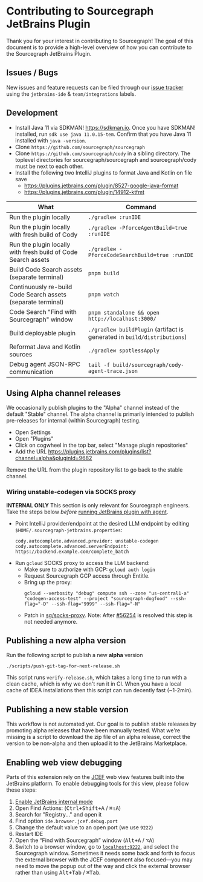 # Contributing to Sourcegraph JetBrains Plugin

Thank you for your interest in contributing to Sourcegraph! The goal of this
document is to provide a high-level overview of how you can contribute to the
Sourcegraph JetBrains Plugin.

## Issues / Bugs

New issues and feature requests can be filed through
our [issue tracker](https://github.com/sourcegraph/sourcegraph/issues/new?labels=team/integrations,jetbrains-ide&title=JetBrains:+)
using the `jetbrains-ide` & `team/integrations` labels.

## Development

- Install Java 11 via SDKMAN! https://sdkman.io. Once you have SDKMAN! installed, run `sdk use java 11.0.15-tem`.
  Confirm that you have Java 11 installed with `java -version`.
- Clone `https://github.com/sourcegraph/sourcegraph`
- Clone `https://github.com/sourcegraph/cody` in a sibling directory. The toplevel directories for
  sourcegraph/sourcegraph and sourcegraph/cody must be next to each other.
- Install the following two IntelliJ plugins to format Java and Kotlin on file save
    - https://plugins.jetbrains.com/plugin/8527-google-java-format
    - https://plugins.jetbrains.com/plugin/14912-ktfmt

| What                                                          | Command                                                                  |
|---------------------------------------------------------------|--------------------------------------------------------------------------|
| Run the plugin locally                                        | `./gradlew :runIDE`                                                      |
| Run the plugin locally with fresh build of Cody               | `./gradlew -PforceAgentBuild=true :runIDE`                               |
| Run the plugin locally with fresh build of Code Search assets | `./gradlew -PforceCodeSearchBuild=true :runIDE`                          |
| Build Code Search assets (separate terminal)                  | `pnpm build`                                                             |
| Continuously re-build Code Search assets (separate terminal)  | `pnpm watch`                                                             |
| Code Search "Find with Sourcegraph" window                    | `pnpm standalone && open http://localhost:3000/`                         |
| Build deployable plugin                                       | `./gradlew buildPlugin` (artifact is generated in `build/distributions`) |
| Reformat Java and Kotlin sources                              | `./gradlew spotlessApply`                                                |
| Debug agent JSON-RPC communication                            | `tail -f build/sourcegraph/cody-agent-trace.json`                        |

## Using Alpha channel releases

We occasionally publish plugins to the "Alpha" channel instead of the default
"Stable" channel. The alpha channel is primarily intended to publish
pre-releases for internal (within Sourcegraph) testing.

- Open Settings
- Open "Plugins"
- Click on cogwheel in the top bar, select "Manage plugin repositories"
- Add the URL https://plugins.jetbrains.com/plugins/list?channel=alpha&pluginId=9682

Remove the URL from the plugin repository list to go back to the stable channel.

### Wiring unstable-codegen via SOCKS proxy

**INTERNAL ONLY** This section is only relevant for Sourcegraph engineers.
Take the steps below _before_ [running JetBrains plugin with agent](#developing-jetbrains-plugin-with-the-agent).

- Point IntelliJ provider/endpoint at the desired LLM endpoint by editing `$HOME/.sourcegraph-jetbrains.properties`:
  ```
  cody.autocomplete.advanced.provider: unstable-codegen
  cody.autocomplete.advanced.serverEndpoint: https://backend.example.com/complete_batch
  ```
- Run `gcloud` SOCKS proxy to access the LLM backend:
    - Make sure to authorize with GCP: `gcloud auth login`
    - Request Sourcegraph GCP access through Entitle.
    - Bring up the proxy:
      ```
      gcloud --verbosity "debug" compute ssh --zone "us-central1-a" "codegen-access-test" --project "sourcegraph-dogfood" --ssh-flag="-D" --ssh-flag="9999" --ssh-flag="-N"
      ```
    - Patch in [sg/socks-proxy](https://github.com/sourcegraph/cody/compare/sg/socks-proxy?expand=1).
      Note: After [#56254](https://github.com/sourcegraph/sourcegraph/issues/56254) is resolved this step is not needed
      anymore.

## Publishing a new alpha version

Run the following script to publish a new **alpha** version

```shell
./scripts/push-git-tag-for-next-release.sh
```

This script runs `verify-release.sh`, which takes a long time to run with a clean cache, which is why we don't run it in
CI. When you have a local cache of IDEA installations then this script can run decently fast (~1-2min).

## Publishing a new stable version

This workflow is not automated yet. Our goal is to publish stable releases by promoting alpha releases that have been
manually tested. What we're missing is a script to download the zip file of an alpha release, correct the version
to be non-alpha and then upload it to the JetBrains Marketplace.

## Enabling web view debugging

Parts of this extension rely on the [JCEF](https://plugins.jetbrains.com/docs/intellij/jcef.html) web view features
built into the JetBrains platform. To enable debugging tools for this view, please follow these steps:

1. [Enable JetBrains internal mode](https://plugins.jetbrains.com/docs/intellij/enabling-internal.html)
2. Open Find Actions: (<kbd>Ctrl+Shift+A</kbd> / <kbd>⌘⇧A</kbd>)
3. Search for "Registry..." and open it
4. Find option `ide.browser.jcef.debug.port`
5. Change the default value to an open port (we use `9222`)
6. Restart IDE
7. Open the “Find with Sourcegraph” window (<kbd>Alt+A</kbd> / <kbd>⌥A</kbd>)
8. Switch to a browser window, go to [`localhost:9222`](http://localhost:9222), and select the Sourcegraph window.
   Sometimes it needs some back and forth to focus the external browser with the JCEF component also focused—you may
   need to move the popup out of the way and click the external browser rather than using <kbd>Alt+Tab</kbd> / <kbd>
   ⌘Tab</kbd>.
